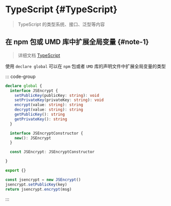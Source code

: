 # TypeScript {#TypeScript}

> TypeScript 的类型系统、接口、泛型等内容

## 在 npm 包或 UMD 库中扩展全局变量 {#note-1}

> 详细文档 [TypeScript](https://ts.xcatliu.com/basics/declaration-files.html#%E5%9C%A8-npm-%E5%8C%85%E6%88%96-umd-%E5%BA%93%E4%B8%AD%E6%89%A9%E5%B1%95%E5%85%A8%E5%B1%80%E5%8F%98%E9%87%8F)

使用 `declare global` 可以在 `npm` 包或者 `UMD` 库的声明文件中扩展全局变量的类型

::: code-group

```ts [global.d.ts]
declare global {
  interface JSEncrypt {
    setPublicKey(publicKey: string): void
    setPrivateKey(privateKey: string): void
    encrypt(value: string): string
    decrypt(value: string): string
    getPublicKey(): string
    getPrivateKey(): string
  }

  interface JSEncryptConstructor {
    new(): JSEncrypt
  }

  const JSEncrypt: JSEncryptConstructor

}

export {}
```

```ts [index.ts]
const jsencrypt = new JSEncrypt()
jsencrypt.setPublicKey(key)
return jsencrypt.encrypt(msg)
```

:::
